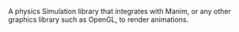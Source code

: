 A physics Simulation library that integrates with Manim, or any other graphics library such as OpenGL, to render animations.
